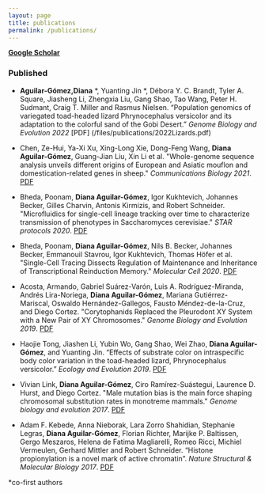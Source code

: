 ```yaml
---
layout: page
title: publications 
permalink: /publications/
---
```


[**Google Scholar**](https://scholar.google.com/citations?user=IvS5ON0AAAAJ&hl=en)


### Published
- **Aguilar-Gómez,Diana** *,  Yuanting Jin *, Débora Y. C. Brandt, Tyler A. Square, Jiasheng Li, Zhengxia Liu, Gang Shao, Tao Wang, Peter H. Sudmant, Craig T. Miller and Rasmus Nielsen.  “Population genomics of variegated toad-headed lizard Phrynocephalus versicolor and its adaptation to the colorful sand of the Gobi Desert.” *Genome Biology and Evolution 2022* [PDF] (/files/publications/2022Lizards.pdf)

- Chen, Ze-Hui, Ya-Xi Xu, Xing-Long Xie, Dong-Feng Wang, **Diana Aguilar-Gómez**, Guang-Jian Liu, Xin Li et al. "Whole-genome sequence analysis unveils different origins of European and Asiatic mouflon and domestication-related genes in sheep." *Communications Biology 2021*. [PDF](/files/publications/2021Sheep.pdf)

- Bheda, Poonam, **Diana Aguilar-Gómez**, Igor Kukhtevich, Johannes Becker, Gilles Charvin, Antonis Kirmizis, and Robert Schneider. "Microfluidics for single-cell lineage tracking over time to characterize transmission of phenotypes in Saccharomyces cerevisiae." *STAR protocols 2020*. [PDF](/files/publications/2020StarProtocol.pdf)

- Bheda, Poonam, **Diana Aguilar-Gómez**, Nils B. Becker, Johannes Becker, Emmanouil Stavrou, Igor Kukhtevich, Thomas Höfer et al. "Single-Cell Tracing Dissects Regulation of Maintenance and Inheritance of Transcriptional Reinduction Memory." *Molecular Cell 2020*. [PDF](/files/publications/2020Microfluidics.pdf)

- Acosta, Armando, Gabriel Suárez-Varón, Luis A. Rodríguez-Miranda, Andrés Lira-Noriega, **Diana Aguilar-Gómez**, Mariana Gutiérrez-Mariscal, Oswaldo Hernández-Gallegos, Fausto Méndez-de-la-Cruz, and Diego Cortez. "Corytophanids Replaced the Pleurodont XY System with a New Pair of XY Chromosomes." *Genome Biology and Evolution 2019*. [PDF](/files/publications/2019Basilliscus.pdf)

- Haojie Tong, Jiashen Li, Yubin Wo, Gang Shao, Wei Zhao, **Diana Aguilar-Gómez**, and Yuanting Jin. “Effects of substrate color on intraspecific body color variation in the toad-headed lizard, Phrynocephalus versicolor.” *Ecology and Evolution 2019*. [PDF](/files/publications/2019Effectsofsubstratecolor.pdf)

- Vivian Link, **Diana Aguilar-Gómez**, Ciro Ramírez-Suástegui, Laurence D. Hurst, and Diego Cortez. "Male mutation bias is the main force shaping chromosomal substitution rates in monotreme mammals." *Genome biology and evolution 2017*. [PDF](/files/publications/2017MaleMutationBiasDCortez.pdf)

- Adam F. Kebede, Anna Nieborak, Lara Zorro Shahidian, Stephanie Legras, **Diana Aguilar-Gómez**, Florian Richter, Marijke P. Baltissen, Gergo Meszaros, Helena de Fatima Magliarelli, Romeo Ricci, Michiel Vermeulen, Gerhard Mittler and Robert Schneider. “Histone propionylation is a novel mark of active chromatin”. *Nature Structural & Molecular Biology 2017*. [PDF](/files/publications/2017PropionylationRSchneider.pdf)

*co-first authors

[jekyll-organization]: https://github.com/jekyll
